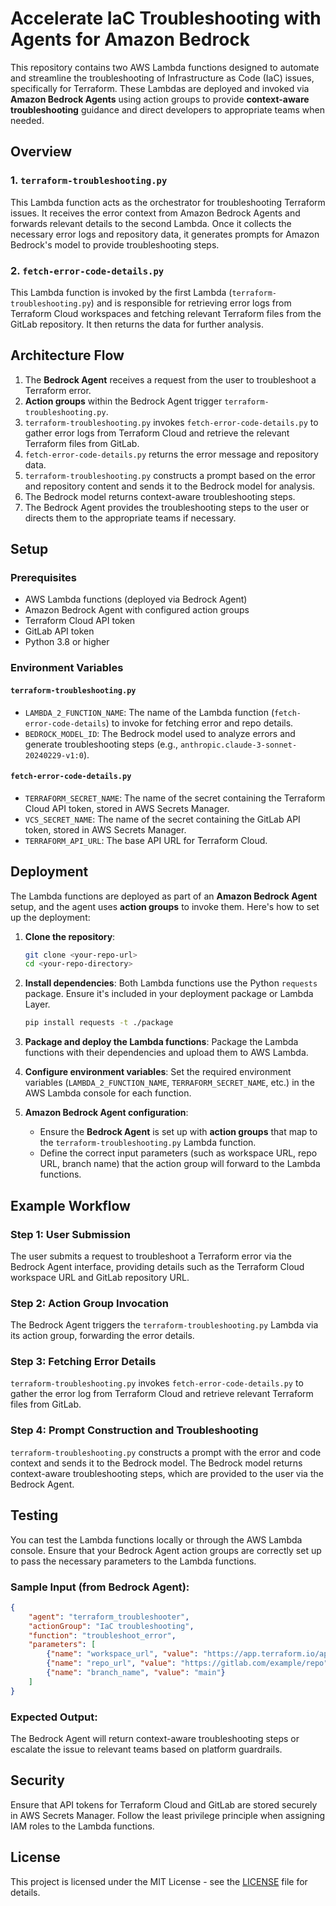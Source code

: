 # Accelerate IaC Troubleshooting with Agents for Amazon Bedrock

This repository contains two AWS Lambda functions designed to automate and streamline the troubleshooting of Infrastructure as Code (IaC) issues, specifically for Terraform. These Lambdas are deployed and invoked via **Amazon Bedrock Agents** using action groups to provide **context-aware troubleshooting** guidance and direct developers to appropriate teams when needed.

## Overview

### 1. **`terraform-troubleshooting.py`**
This Lambda function acts as the orchestrator for troubleshooting Terraform issues. It receives the error context from Amazon Bedrock Agents and forwards relevant details to the second Lambda. Once it collects the necessary error logs and repository data, it generates prompts for Amazon Bedrock's model to provide troubleshooting steps.

### 2. **`fetch-error-code-details.py`**
This Lambda function is invoked by the first Lambda (`terraform-troubleshooting.py`) and is responsible for retrieving error logs from Terraform Cloud workspaces and fetching relevant Terraform files from the GitLab repository. It then returns the data for further analysis.

## Architecture Flow

1. The **Bedrock Agent** receives a request from the user to troubleshoot a Terraform error.
2. **Action groups** within the Bedrock Agent trigger `terraform-troubleshooting.py`.
3. `terraform-troubleshooting.py` invokes `fetch-error-code-details.py` to gather error logs from Terraform Cloud and retrieve the relevant Terraform files from GitLab.
4. `fetch-error-code-details.py` returns the error message and repository data.
5. `terraform-troubleshooting.py` constructs a prompt based on the error and repository content and sends it to the Bedrock model for analysis.
6. The Bedrock model returns context-aware troubleshooting steps.
7. The Bedrock Agent provides the troubleshooting steps to the user or directs them to the appropriate teams if necessary.

## Setup

### Prerequisites

- AWS Lambda functions (deployed via Bedrock Agent)
- Amazon Bedrock Agent with configured action groups
- Terraform Cloud API token
- GitLab API token
- Python 3.8 or higher

### Environment Variables

#### **`terraform-troubleshooting.py`**
- `LAMBDA_2_FUNCTION_NAME`: The name of the Lambda function (`fetch-error-code-details`) to invoke for fetching error and repo details.
- `BEDROCK_MODEL_ID`: The Bedrock model used to analyze errors and generate troubleshooting steps (e.g., `anthropic.claude-3-sonnet-20240229-v1:0`).

#### **`fetch-error-code-details.py`**
- `TERRAFORM_SECRET_NAME`: The name of the secret containing the Terraform Cloud API token, stored in AWS Secrets Manager.
- `VCS_SECRET_NAME`: The name of the secret containing the GitLab API token, stored in AWS Secrets Manager.
- `TERRAFORM_API_URL`: The base API URL for Terraform Cloud.

## Deployment

The Lambda functions are deployed as part of an **Amazon Bedrock Agent** setup, and the agent uses **action groups** to invoke them. Here's how to set up the deployment:

1. **Clone the repository**:
    ```bash
    git clone <your-repo-url>
    cd <your-repo-directory>
    ```

2. **Install dependencies**:
    Both Lambda functions use the Python `requests` package. Ensure it's included in your deployment package or Lambda Layer.
    ```bash
    pip install requests -t ./package
    ```

3. **Package and deploy the Lambda functions**:
    Package the Lambda functions with their dependencies and upload them to AWS Lambda.

4. **Configure environment variables**:
    Set the required environment variables (`LAMBDA_2_FUNCTION_NAME`, `TERRAFORM_SECRET_NAME`, etc.) in the AWS Lambda console for each function.

5. **Amazon Bedrock Agent configuration**:
    - Ensure the **Bedrock Agent** is set up with **action groups** that map to the `terraform-troubleshooting.py` Lambda function.
    - Define the correct input parameters (such as workspace URL, repo URL, branch name) that the action group will forward to the Lambda functions.

## Example Workflow

### Step 1: User Submission
The user submits a request to troubleshoot a Terraform error via the Bedrock Agent interface, providing details such as the Terraform Cloud workspace URL and GitLab repository URL.

### Step 2: Action Group Invocation
The Bedrock Agent triggers the `terraform-troubleshooting.py` Lambda via its action group, forwarding the error details.

### Step 3: Fetching Error Details
`terraform-troubleshooting.py` invokes `fetch-error-code-details.py` to gather the error log from Terraform Cloud and retrieve relevant Terraform files from GitLab.

### Step 4: Prompt Construction and Troubleshooting
`terraform-troubleshooting.py` constructs a prompt with the error and code context and sends it to the Bedrock model. The Bedrock model returns context-aware troubleshooting steps, which are provided to the user via the Bedrock Agent.

## Testing

You can test the Lambda functions locally or through the AWS Lambda console. Ensure that your Bedrock Agent action groups are correctly set up to pass the necessary parameters to the Lambda functions.

### Sample Input (from Bedrock Agent):
```json
{
    "agent": "terraform_troubleshooter",
    "actionGroup": "IaC troubleshooting",
    "function": "troubleshoot_error",
    "parameters": [
        {"name": "workspace_url", "value": "https://app.terraform.io/app/org/workspaces/workspace_name"},
        {"name": "repo_url", "value": "https://gitlab.com/example/repo"},
        {"name": "branch_name", "value": "main"}
    ]
}
```

### Expected Output:
The Bedrock Agent will return context-aware troubleshooting steps or escalate the issue to relevant teams based on platform guardrails.

## Security

Ensure that API tokens for Terraform Cloud and GitLab are stored securely in AWS Secrets Manager. Follow the least privilege principle when assigning IAM roles to the Lambda functions.

## License

This project is licensed under the MIT License - see the [LICENSE](LICENSE) file for details.
